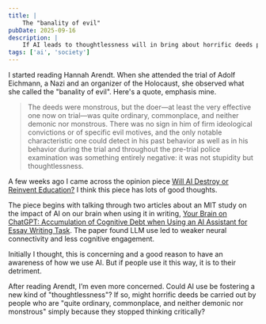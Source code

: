 ```yaml
---
title: |
    The "banality of evil"
pubDate: 2025-09-16
description: |
    If AI leads to thoughtlessness will in bring about horrific deeds performed by ordinatry people?
tags: ['ai', 'society']
---
```

I started reading Hannah Arendt. When she attended the trial of Adolf Eichmann, a Nazi and an
organizer of the Holocaust, she observed what she called the "banality of evil". Here's a quote,
emphasis mine.
 
> The deeds were monstrous, but the doer—at least the very effective one now on trial—was quite
> ordinary, commonplace, and neither demonic nor monstrous. There was no sign in him of firm
> ideological convictions or of specific evil motives, and the only notable characteristic one could
> detect in his past behavior as well as in his behavior during the trial and throughout the pre-trial
> police examination was something entirely negative: it was not stupidity but thoughtlessness.

A few weeks ago I came across the opinion piece [Will AI Destroy or Reinvent
Education?](https://www.youtube.com/watch?v=V85dSQ_nPOc) I think this piece has lots of good
thoughts.

The piece begins with talking through two articles about an MIT study on the impact of AI on our
brain when using it in writing, [Your Brain on ChatGPT: Accumulation of Cognitive Debt when Using an
AI Assistant for Essay Writing Task](https://arxiv.org/abs/2506.08872). The paper found LLM use led
to weaker neural connectivity and less cognitive engagement.
 
Initially I thought, this is concerning and a good reason to have an awareness of how we use AI. But
if people use it this way, it is to their detriment.
 
After reading Arendt, I’m even more concerned. Could AI use be fostering a new kind of
"thoughtlessness"? If so, might horrific deeds be carried out by people who are "quite ordinary,
commonplace, and neither demonic nor monstrous" simply because they stopped thinking critically?
